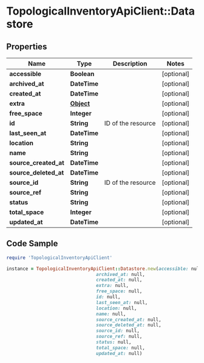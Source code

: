 # TopologicalInventoryApiClient::Datastore

## Properties

Name | Type | Description | Notes
------------ | ------------- | ------------- | -------------
**accessible** | **Boolean** |  | [optional] 
**archived_at** | **DateTime** |  | [optional] 
**created_at** | **DateTime** |  | [optional] 
**extra** | [**Object**](.md) |  | [optional] 
**free_space** | **Integer** |  | [optional] 
**id** | **String** | ID of the resource | [optional] 
**last_seen_at** | **DateTime** |  | [optional] 
**location** | **String** |  | [optional] 
**name** | **String** |  | [optional] 
**source_created_at** | **DateTime** |  | [optional] 
**source_deleted_at** | **DateTime** |  | [optional] 
**source_id** | **String** | ID of the resource | [optional] 
**source_ref** | **String** |  | [optional] 
**status** | **String** |  | [optional] 
**total_space** | **Integer** |  | [optional] 
**updated_at** | **DateTime** |  | [optional] 

## Code Sample

```ruby
require 'TopologicalInventoryApiClient'

instance = TopologicalInventoryApiClient::Datastore.new(accessible: null,
                                 archived_at: null,
                                 created_at: null,
                                 extra: null,
                                 free_space: null,
                                 id: null,
                                 last_seen_at: null,
                                 location: null,
                                 name: null,
                                 source_created_at: null,
                                 source_deleted_at: null,
                                 source_id: null,
                                 source_ref: null,
                                 status: null,
                                 total_space: null,
                                 updated_at: null)
```


